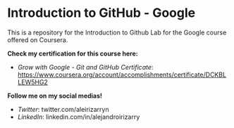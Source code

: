 # Introduction to GitHub - Google

This is a repository for the Introduction to Github Lab for the Google course offered on Coursera.

**Check my certification for this course here:**
* _Grow with Google - Git and GitHub Certificate_: https://www.coursera.org/account/accomplishments/certificate/DCKBLLEW5HG2

**Follow me on my social medias!**
* _Twitter_: twitter.com/aleirizarryn
* _LinkedIn_: linkedin.com/in/alejandroirizarry
